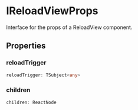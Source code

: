 # IReloadViewProps

Interface for the props of a ReloadView component.

## Properties

### reloadTrigger

```ts
reloadTrigger: TSubject<any>
```

### children

```ts
children: ReactNode
```
